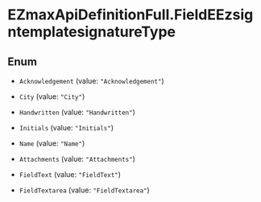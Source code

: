 # EZmaxApiDefinitionFull.FieldEEzsigntemplatesignatureType

## Enum


* `Acknowledgement` (value: `"Acknowledgement"`)

* `City` (value: `"City"`)

* `Handwritten` (value: `"Handwritten"`)

* `Initials` (value: `"Initials"`)

* `Name` (value: `"Name"`)

* `Attachments` (value: `"Attachments"`)

* `FieldText` (value: `"FieldText"`)

* `FieldTextarea` (value: `"FieldTextarea"`)


